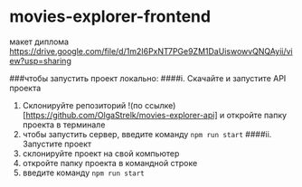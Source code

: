 # movies-explorer-frontend

макет диплома https://drive.google.com/file/d/1m2I6PxNT7PGe9ZM1DaUiswowvQNQAyii/view?usp=sharing


###чтобы запустить проект локально:
####i. Скачайте и запустите API проекта
1) Склонируйте репозиторий !(по ссылке)[https://github.com/OlgaStrelk/movies-explorer-api] и откройте папку проекта в терминале
2) чтобы запустить сервер, введите команду `npm run start`
####ii. Запустите проект
1) склонируйте проект на свой компьютер
2) откройте папку проекта в командной строке
3) введите команду `npm run start`

